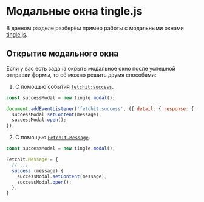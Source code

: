 # Модальные окна tingle.js

В данном разделе разберём пример работы с модальными окнами [tingle.js](https://tingle.robinparisi.com/).

## Открытие модального окна

Если у вас есть задача окрыть модальное окно после успешной отправки формы, то её можно решить двумя способами:

1. С помощью события [`fetchit:success`](/components/fetchit/frontend/events#fetchitsuccess).

```js
const successModal = new tingle.modal();

document.addEventListener('fetchit:success', ({ detail: { response: { message } } }) => {
  successModal.setContent(message);
  successModal.open();
});
```

2. С помощью [`FetchIt.Message`](/components/fetchit/frontend/class#fetchitmessage).

```js
const successModal = new tingle.modal();

FetchIt.Message = {
  // ...
  success (message) {
    successModal.setContent(message);
    successModal.open();
  },
}
```

